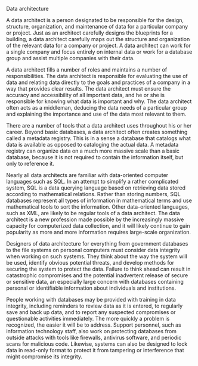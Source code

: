 Data architecture

A data architect is a person designated to be responsible for the design, structure, organization, and maintenance of data for a particular company or project. Just as an architect carefully designs the blueprints for a building, a data architect carefully maps out the structure and organization of the relevant data for a company or project. A data architect can work for a single company and focus entirely on internal data or work for a database group and assist multiple companies with their data.

A data architect fills a number of roles and maintains a number of responsibilities. The data architect is responsible for evaluating the use of data and relating data directly to the goals and practices of a company in a way that provides clear results. The data architect must ensure the accuracy and accessibility of all important data, and he or she is responsible for knowing what data is important and why. The data architect often acts as a middleman, deducing the data needs of a particular group and explaining the importance and use of the data most relevant to them.

There are a number of tools that a data architect uses throughout his or her career. Beyond basic databases, a data architect often creates something called a metadata registry. This is in a sense a database that catalogs what data is available as opposed to cataloging the actual data. A metadata registry can organize data on a much more massive scale than a basic database, because it is not required to contain the information itself, but only to reference it.

Nearly all data architects are familiar with data-oriented computer languages such as SQL. In an attempt to simplify a rather complicated system, SQL is a data querying language based on retrieving data stored according to mathematical relations. Rather than storing numbers, SQL databases represent all types of information in mathematical terms and use mathematical tools to sort the information. Other data-oriented languages, such as XML, are likely to be regular tools of a data architect. The data architect is a new profession made possible by the increasingly massive capacity for computerized data collection, and it will likely continue to gain popularity as more and more information requires large-scale organization.

Designers of data architecture for everything from government databases to the file systems on personal computers must consider data integrity when working on such systems. They think about the way the system will be used, identify obvious potential threats, and develop methods for securing the system to protect the data. Failure to think ahead can result in catastrophic compromises and the potential inadvertent release of secure or sensitive data, an especially large concern with databases containing personal or identifiable information about individuals and institutions.

People working with databases may be provided with training in data integrity, including reminders to review data as it is entered, to regularly save and back up data, and to report any suspected compromises or questionable activities immediately. The more quickly a problem is recognized, the easier it will be to address. Support personnel, such as information technology staff, also work on protecting databases from outside attacks with tools like firewalls, antivirus software, and periodic scans for malicious code. Likewise, systems can also be designed to lock data in read-only format to protect it from tampering or interference that might compromise its integrity.

